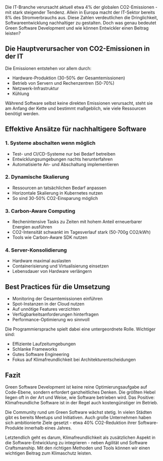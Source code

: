 Die IT-Branche verursacht aktuell etwa 4% der globalen CO2-Emissionen - mit stark steigender Tendenz. Allein in Europa macht der IT-Sektor bereits 8% des Stromverbrauchs aus. Diese Zahlen verdeutlichen die Dringlichkeit, Softwareentwicklung nachhaltiger zu gestalten. Doch was genau bedeutet Green Software Development und wie können Entwickler einen Beitrag leisten?

## Die Hauptverursacher von CO2-Emissionen in der IT

Die Emissionen entstehen vor allem durch:
- Hardware-Produktion (30-50% der Gesamtemissionen)
- Betrieb von Servern und Rechenzentren (50-70%)
- Netzwerk-Infrastruktur
- Kühlung

Während Software selbst keine direkten Emissionen verursacht, steht sie am Anfang der Kette und bestimmt maßgeblich, wie viele Ressourcen benötigt werden.

## Effektive Ansätze für nachhaltigere Software

### 1. Systeme abschalten wenn möglich
- Test- und CI/CD-Systeme nur bei Bedarf betreiben
- Entwicklungsumgebungen nachts herunterfahren
- Automatisierte An- und Abschaltung implementieren

### 2. Dynamische Skalierung
- Ressourcen an tatsächlichen Bedarf anpassen
- Horizontale Skalierung in Kubernetes nutzen
- So sind 30-50% CO2-Einsparung möglich

### 3. Carbon-Aware Computing
- Rechenintensive Tasks zu Zeiten mit hohem Anteil erneuerbarer Energien ausführen
- CO2-Intensität schwankt im Tagesverlauf stark (50-700g CO2/kWh)
- Tools wie Carbon-Aware SDK nutzen

### 4. Server-Konsolidierung
- Hardware maximal auslasten
- Containerisierung und Virtualisierung einsetzen
- Lebensdauer von Hardware verlängern

## Best Practices für die Umsetzung

- Monitoring der Gesamtemissionen einführen
- Spot-Instanzen in der Cloud nutzen
- Auf unnötige Features verzichten
- Verfügbarkeitsanforderungen hinterfragen
- Performance-Optimierung wo sinnvoll

Die Programmiersprache spielt dabei eine untergeordnete Rolle. Wichtiger sind:
- Effiziente Laufzeitumgebungen
- Schlanke Frameworks
- Gutes Software Engineering
- Fokus auf Klimafreundlichkeit bei Architekturentscheidungen

## Fazit

Green Software Development ist keine reine Optimierungsaufgabe auf Code-Ebene, sondern erfordert ganzheitliches Denken. Die größten Hebel liegen oft in der Art und Weise, wie Software betrieben wird. Das Positive: Klimafreundliche Software ist in der Regel auch kostengünstiger im Betrieb.

Die Community rund um Green Software wächst stetig. In vielen Städten gibt es bereits Meetups und Initiativen. Auch große Unternehmen haben sich ambitionierte Ziele gesetzt - etwa 40% CO2-Reduktion ihrer Software-Produkte innerhalb eines Jahres.

Letztendlich geht es darum, Klimafreundlichkeit als zusätzlichen Aspekt in die Software-Entwicklung zu integrieren - neben Agilität und Software Craftsmanship. Mit den richtigen Methoden und Tools können wir einen wichtigen Beitrag zum Klimaschutz leisten.
